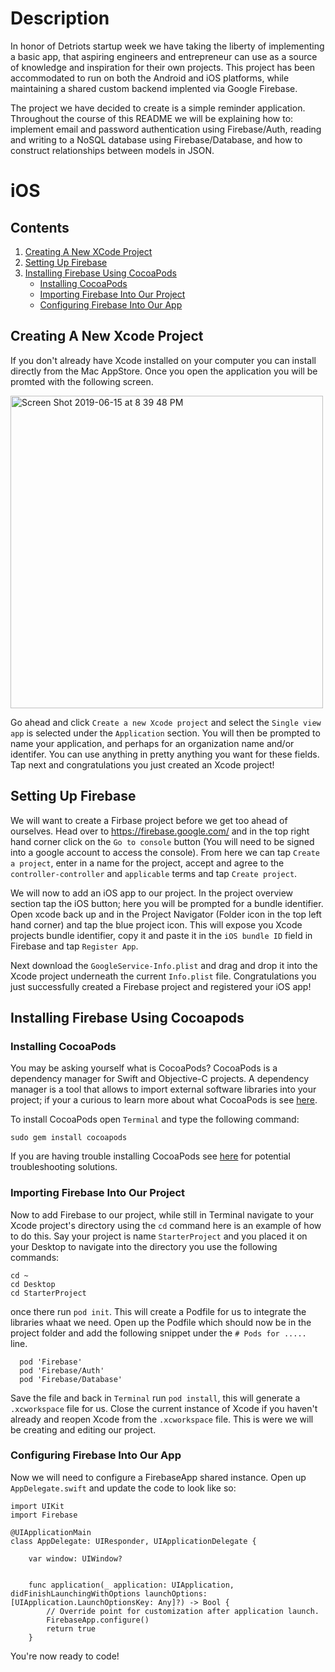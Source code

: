 # Description

In honor of Detriots startup week we have taking the liberty of implementing a basic app, that aspiring engineers and entrepreneur can use as a source of knowledge and inspiration for their own projects. This project has been accommodated to run on both the Android and iOS platforms, while maintaining a shared custom backend implented via Google Firebase. 

The project we have decided to create is a simple reminder application. Throughout the course of this README we will be explaining how to: implement email and password authentication using Firebase/Auth, reading and writing to a NoSQL database using Firebase/Database, and how to construct relationships between models in JSON.


# iOS

## Contents

1. [Creating A New XCode Project](#newProject) 
2. [Setting Up Firebase](#firebaseSetup)
3. [Installing Firebase Using CocoaPods](#cocoapods)
     - [Installing CocoaPods](#cocoapodsInstallation)
     - [Importing Firebase Into Our Project](#importFirebase)
     - [Configuring Firebase Into Our App](#firebaseConfig)

<a name="newProject"> Creating A New Xcode Project </a>
--------------
If you don't already have Xcode installed on your computer you can install directly from the Mac AppStore. Once you open the application you will be promted with the following screen.

<img width="500" alt="Screen Shot 2019-06-15 at 8 39 48 PM" src="https://user-images.githubusercontent.com/22037563/59557675-d9574480-8fad-11e9-8943-cce73fac8c53.png">

Go ahead and click `Create a new Xcode project` and select the `Single view app` is selected under the `Application` section. You will then be prompted to name your application, and perhaps for an organization name and/or identifer. You can use anything in pretty anything you want for these fields. Tap next and congratulations you just created an Xcode project!

<a name="firebaseSetup"> Setting Up Firebase </a>
--------------

We will want to create a Firbase project before we get too ahead of ourselves. Head over to https://firebase.google.com/ and in the top right hand corner click on the `Go to console` button (You will need to be signed into a google account to access the console). From here we can tap `Create a project`, enter in a name for the project, accept and agree to the `controller-controller` and `applicable` terms and tap `Create project`.

We will now to add an iOS app to our project. In the project overview section tap the iOS button; here you will be prompted for a bundle identifier. Open xcode back up and in the Project Navigator (Folder icon in the top left hand corner) and tap the blue project icon. This will expose you Xcode projects bundle identifier, copy it and paste it in the `iOS bundle ID` field in Firebase and tap `Register App`. 

Next download the `GoogleService-Info.plist` and drag and drop it into the Xcode project underneath the current `Info.plist` file. Congratulations you just successfully created a Firebase project and registered your iOS app!

<a name="cocoapods"> Installing Firebase Using Cocoapods </a>
--------------

### <a name=cocoapodsInstallation> Installing CocoaPods </a>

You may be asking yourself what is CocoaPods? CocoaPods is a dependency manager for Swift and Objective-C projects. A dependency manager is a tool that allows to import external software libraries into your project; if your a curious to learn more about what CocoaPods is see [here](https://www.youtube.com/watch?v=7nojXzgrlNU).  

To install CocoaPods open `Terminal` and type the following command:
```
sudo gem install cocoapods
```
If you are having trouble installing CocoaPods see [here](https://stackoverflow.com/questions/20755044/how-to-install-cocoapods) for potential troubleshooting solutions.

### <a name="importFirebase"> Importing Firebase Into Our Project </a>

Now to add Firebase to our project, while still in Terminal navigate to your Xcode project's directory using the `cd` command here is an example of how to do this. Say your project is name `StarterProject` and you placed it on your Desktop to navigate into the directory you use the following commands:
```
cd ~
cd Desktop
cd StarterProject
```

once there run `pod init`. This will create a Podfile for us to integrate the libraries whaat we need. Open up the Podfile which should now be in the project folder and add the following snippet under the `# Pods for .....` line. 
```
  pod 'Firebase'
  pod 'Firebase/Auth'
  pod 'Firebase/Database'
```

Save the file and back in `Terminal` run `pod install`, this will generate a `.xcworkspace` file for us. Close the current instance of Xcode if you haven't already and reopen Xcode from the `.xcworkspace` file. This is were we will be creating and editing our project.

### <a name="firebaseConfig"> Configuring Firebase Into Our App </a>

Now we will need to configure a FirebaseApp shared instance. Open up `AppDelegate.swift` and update the code to look like so: 
```
import UIKit
import Firebase

@UIApplicationMain
class AppDelegate: UIResponder, UIApplicationDelegate {

    var window: UIWindow?


    func application(_ application: UIApplication, didFinishLaunchingWithOptions launchOptions: [UIApplication.LaunchOptionsKey: Any]?) -> Bool {
        // Override point for customization after application launch.
        FirebaseApp.configure()
        return true
    }
```

You're now ready to code!

